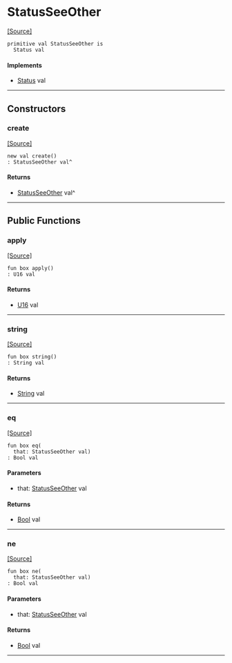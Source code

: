 # StatusSeeOther
<span class="source-link">[[Source]](src/http_server/status.md#L55)</span>
```pony
primitive val StatusSeeOther is
  Status val
```

#### Implements

* [Status](http_server-Status.md) val

---

## Constructors

### create
<span class="source-link">[[Source]](src/http_server/status.md#L55)</span>


```pony
new val create()
: StatusSeeOther val^
```

#### Returns

* [StatusSeeOther](http_server-StatusSeeOther.md) val^

---

## Public Functions

### apply
<span class="source-link">[[Source]](src/http_server/status.md#L56)</span>


```pony
fun box apply()
: U16 val
```

#### Returns

* [U16](builtin-U16.md) val

---

### string
<span class="source-link">[[Source]](src/http_server/status.md#L57)</span>


```pony
fun box string()
: String val
```

#### Returns

* [String](builtin-String.md) val

---

### eq
<span class="source-link">[[Source]](src/http_server/status.md#L56)</span>


```pony
fun box eq(
  that: StatusSeeOther val)
: Bool val
```
#### Parameters

*   that: [StatusSeeOther](http_server-StatusSeeOther.md) val

#### Returns

* [Bool](builtin-Bool.md) val

---

### ne
<span class="source-link">[[Source]](src/http_server/status.md#L56)</span>


```pony
fun box ne(
  that: StatusSeeOther val)
: Bool val
```
#### Parameters

*   that: [StatusSeeOther](http_server-StatusSeeOther.md) val

#### Returns

* [Bool](builtin-Bool.md) val

---

